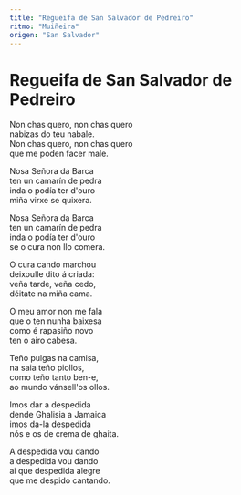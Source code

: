 ```yaml
---
title: "Regueifa de San Salvador de Pedreiro"
ritmo: "Muiñeira"
origen: "San Salvador"
---
```


# Regueifa de San Salvador de Pedreiro

Non chas quero, non chas quero<br>nabizas do teu nabale.<br> Non chas quero, non chas quero<br> que me poden facer male.

Nosa Señora da Barca<br> ten un camarín de pedra<br> inda o podía ter d'ouro<br> miña virxe se quixera.

Nosa Señora da Barca<br> ten un camarín de pedra<br> inda o podía ter d'ouro<br> se o cura non llo comera.

O cura cando marchou<br> deixoulle dito á criada:<br> veña tarde, veña cedo,<br> déitate na miña cama.

O meu amor non me fala<br> que o ten nunha baixesa<br> como é rapasiño novo<br> ten o airo cabesa.

Teño pulgas na camisa,<br> na saia teño piollos,<br> como teño tanto ben-e,<br> ao mundo vánsell'os ollos.

Imos dar a despedida<br> dende Ghalisia a Jamaica<br> imos da-la despedida<br>nós e os de crema de ghaita.

A despedida vou dando<br>a despedida vou dando<br>ai que despedida alegre<br>que me despido cantando.




